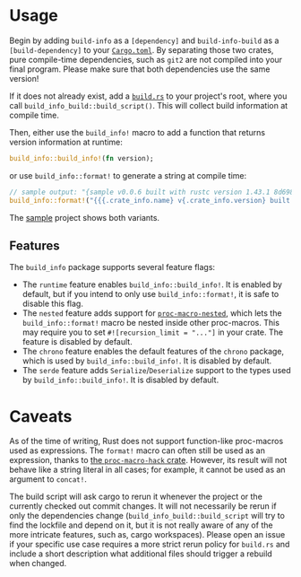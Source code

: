 # Usage
Begin by adding `build-info` as a `[dependency]` and `build-info-build` as a `[build-dependency]` to your [`Cargo.toml`](sample/Cargo.toml).
By separating those two crates, pure compile-time dependencies, such as `git2` are not compiled into your final program.
Please make sure that both dependencies use the same version!

If it does not already exist, add a [`build.rs`](sample/build.rs) to your project's root, where you call `build_info_build::build_script()`.
This will collect build information at compile time.

Then, either use the `build_info!` macro to add a function that returns version information at runtime:
```rust
build_info::build_info!(fn version);
```
or use `build_info::format!` to generate a string at compile time:
```rust
// sample output: "{sample v0.0.6 built with rustc version 1.43.1 8d69840ab92ea7f4d323420088dd8c9775f180cd at 2020-05-28 20:09:40.379213639Z}"
build_info::format!("{{{.crate_info.name} v{.crate_info.version} built with rustc version {.compiler.version} {.compiler.commit_id} at {.timestamp}}}")
```

The [sample](sample) project shows both variants.

## Features
The `build_info` package supports several feature flags:
- The `runtime` feature enables `build_info::build_info!`. It is enabled by default, but if you intend to only use `build_info::format!`, it is safe to disable this flag.
- The `nested` feature adds support for [`proc-macro-nested`](https://crates.io/crates/proc-macro-nested), which lets the `build_info::format!` macro be nested inside other proc-macros. This may require you to set `#![recursion_limit = "..."]` in your crate. The feature is disabled by default.
- The `chrono` feature enables the default features of the `chrono` package, which is used by `build_info::build_info!`. It is disabled by default.
- The `serde` feature adds `Serialize`/`Deserialize` support to the types used by `build_info::build_info!`. It is disabled by default.

# Caveats
As of the time of writing, Rust does not support function-like proc-macros used as expressions.
The `format!` macro can often still be used as an expression, thanks to [the `proc-macro-hack` crate](https://crates.io/crates/proc-macro-hack).
However, its result will not behave like a string literal in all cases; for example, it cannot be used as an argument to `concat!`.

The build script will ask cargo to rerun it whenever the project or the currently checked out commit changes.
It will not necessarily be rerun if only the dependencies change (`build_info_build::build_script` will try to find the lockfile and depend on it, but it is not really aware of any of the more intricate features, such as, cargo workspaces).
Please open an issue if your specific use case requires a more strict rerun policy for `build.rs` and include a short description what additional files should trigger a rebuild when changed.
